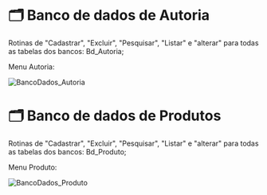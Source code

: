 # 🗂️ Banco de dados de Autoria
Rotinas de "Cadastrar", "Excluir", "Pesquisar", "Listar" e "alterar" para todas as tabelas dos bancos: Bd_Autoria;

Menu Autoria:

![BancoDados_Autoria](https://github.com/user-attachments/assets/2a16a4cc-b6dc-457f-a782-621e6b001a78)

# 🗂️ Banco de dados de Produtos
Rotinas de "Cadastrar", "Excluir", "Pesquisar", "Listar" e "alterar" para todas as tabelas dos bancos: Bd_Produto;

Menu Produto: 

![BancoDados_Produto](https://github.com/user-attachments/assets/ca1d6a09-4a64-4372-8c48-a509f41d75bd)
